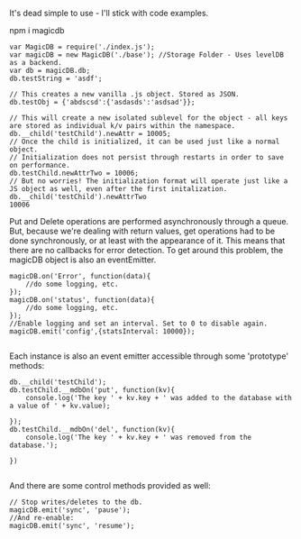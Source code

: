 It's dead simple to use - I'll stick with code examples.

npm i magicdb

```
var MagicDB = require('./index.js');
var magicDB = new MagicDB('./base'); //Storage Folder - Uses levelDB as a backend.
var db = magicDB.db;
db.testString = 'asdf'; 

// This creates a new vanilla .js object. Stored as JSON.
db.testObj = {'abdscsd':{'asdasds':'asdsad'}}; 

// This will create a new isolated sublevel for the object - all keys are stored as individual k/v pairs within the namespace. 
db.__child('testChild').newAttr = 10005; 
// Once the child is initialized, it can be used just like a normal object.
// Initialization does not persist through restarts in order to save on performance.
db.testChild.newAttrTwo = 10006;
// But no worries! The initialization format will operate just like a JS object as well, even after the first initalization.
db.__child('testChild').newAttrTwo
10006
```

Put and Delete operations are performed asynchronously through a queue. But, because we're dealing with return values, get operations had to be done synchronously, or at least with the appearance of it. This means that there are no callbacks for error detection. To get around this problem, the magicDB object is also an eventEmitter. 

```
magicDB.on('Error', function(data){
	//do some logging, etc.
});
magicDB.on('status', function(data){
	//do some logging, etc.
});
//Enable logging and set an interval. Set to 0 to disable again.
magicDB.emit('config',{statsInterval: 10000});


```

Each instance is also an event emitter accessible through some 'prototype' methods:

```
db.__child('testChild');
db.testChild.__mdbOn('put', function(kv){
	console.log('The key ' + kv.key + ' was added to the database with a value of ' + kv.value);

});
db.testChild.__mdbOn('del', function(kv){
	console.log('The key ' + kv.key + ' was removed from the database.');

})


```

And there are some control methods provided as well:

```
// Stop writes/deletes to the db.
magicDB.emit('sync', 'pause');
//And re-enable:
magicDB.emit('sync', 'resume');

```